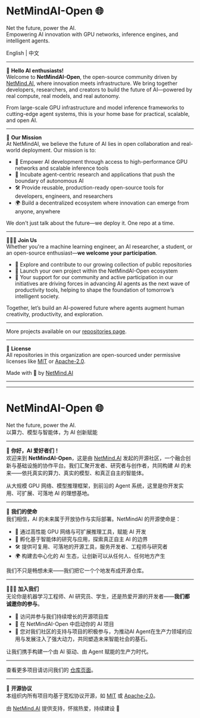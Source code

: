 # NetMindAI-Open 🌐  
Net the future, power the AI.  
Empowering AI innovation with GPU networks, inference engines, and intelligent agents.

English | 中文

---

🔗 **Hello AI enthusiasts!**  
Welcome to **NetMindAI-Open**, the open-source community driven by [NetMind.AI](https://netmind.ai), where innovation meets infrastructure. We bring together developers, researchers, and creators to build the future of AI—powered by real compute, real models, and real autonomy.

From large-scale GPU infrastructure and model inference frameworks to cutting-edge agent systems, this is your home base for practical, scalable, and open AI.

---

🧭 **Our Mission**  
At NetMindAI, we believe the future of AI lies in open collaboration and real-world deployment. Our mission is to:

- 🚀 Empower AI development through access to high-performance GPU networks and scalable inference tools  
- 🧠 Incubate agent-centric research and applications that push the boundary of autonomous AI  
- 🛠 Provide reusable, production-ready open-source tools for developers, engineers, and researchers  
- 🌍 Build a decentralized ecosystem where innovation can emerge from anyone, anywhere

We don't just talk about the future—we deploy it. One repo at a time.

---

🧑‍🤝‍🧑 **Join Us**  
Whether you're a machine learning engineer, an AI researcher, a student, or an open-source enthusiast—**we welcome your participation**.

- 🤝 Explore and contribute to our growing collection of public repositories
- 🌱 Launch your own project within the NetMindAI-Open ecosystem
- 📨 Your support for our community and active participation in our initiatives are driving forces in advancing AI agents as the next wave of productivity tools, helping to shape the foundation of tomorrow’s intelligent society.

Together, let’s build an AI-powered future where agents augment human creativity, productivity, and exploration.

---


More projects available on our [repositories page](https://github.com/orgs/NetMindAI-Open/repositories).

---

🧾 **License**  
All repositories in this organization are open-sourced under permissive licenses like [MIT](https://choosealicense.com/licenses/mit/) or [Apache-2.0](https://www.apache.org/licenses/LICENSE-2.0).

Made with 💙 by [NetMind.AI](https://netmind.ai)

---

---

# NetMindAI-Open 🌐  
Net the future, power the AI.  
以算力、模型与智能体，为 AI 创新赋能

---

🔗 **你好，AI 爱好者们！**  
欢迎来到 **NetMindAI-Open**，这是由 [NetMind.AI](https://netmind.ai) 发起的开源社区，一个融合创新与基础设施的协作平台。我们汇聚开发者、研究者与创作者，共同构建 AI 的未来——依托真实的算力、真实的模型、和真正自主的智能体。

从大规模 GPU 网络、模型推理框架，到前沿的 Agent 系统，这里是你开发实用、可扩展、可落地 AI 的理想基地。

---

🧭 **我们的使命**  
我们相信，AI 的未来属于开放协作与实际部署。NetMindAI 的开源使命是：

- 🚀 通过高性能 GPU 网络与可扩展推理工具，赋能 AI 开发  
- 🧠 孵化基于智能体的研究与应用，探索真正自主 AI 的边界  
- 🛠 提供可复用、可落地的开源工具，服务开发者、工程师与研究者  
- 🌍 构建去中心化的 AI 生态，让创新可以从任何人、任何地方产生

我们不只是畅想未来——我们把它一个个地发布成开源仓库。

---

🧑‍🤝‍🧑 **加入我们**  
无论你是机器学习工程师、AI 研究员、学生，还是热爱开源的开发者——**我们都诚邀你的参与**。

- 🤝 访问并参与我们持续增长的开源项目库  
- 🌱 在 NetMindAI-Open 中启动你的 AI 项目   
- 📨 您对我们社区的支持与项目的积极参与，为推动AI Agent在生产力领域的应用与发展注入了强大动力，共同塑造未来智能社会的基石。

让我们携手构建一个由 AI 驱动、由 Agent 赋能的生产力时代。

---


查看更多项目请访问我们的 [仓库页面](https://github.com/orgs/NetMindAI-Open/repositories)。

---

🧾 **开源协议**  
本组织内所有项目均基于宽松协议开源，如 [MIT](https://choosealicense.com/licenses/mit/) 或 [Apache-2.0](https://www.apache.org/licenses/LICENSE-2.0)。

由 [NetMind.AI](https://netmind.ai) 提供支持，怀揣热爱，持续建设 💙
